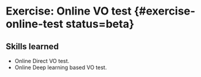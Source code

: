 # Exercise: Online VO test {#exercise-online-test status=beta}

## Skills learned

- Online Direct VO test.
- Online Deep learning based VO test.
